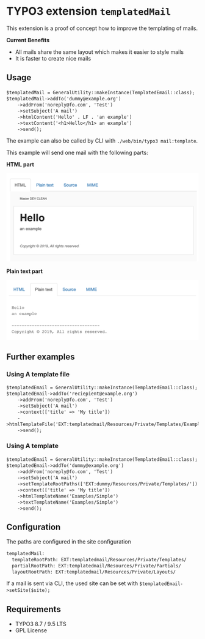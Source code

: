 # TYPO3 extension `templatedMail`

This extension is a proof of concept how to improve the templating of mails.

**Current Benefits**

- All mails share the same layout which makes it easier to style mails
- It is faster to create nice mails


## Usage

```
$templatedMail = GeneralUtility::makeInstance(TemplatedEmail::class);
$templatedMail->addTo('dummy@example.org')
    ->addFrom('noreply@fo.com', 'Test')
    ->setSubject('A mail')
    ->htmlContent('Hello' . LF . 'an example')
    ->textContent('<h1>Hello</h1> an example')
    ->send();
```
The example can also be called by CLI with `./web/bin/typo3 mail:template`.

This example will send one mail with the following parts:

**HTML part**

![HTML](Resources/Public/Screenshots/example-html.png)

**Plain text part**

![Plain](Resources/Public/Screenshots/example-txt.png)

## Further examples

### Using A template file

```
$templatedEmail = GeneralUtility::makeInstance(TemplatedEmail::class);
$templatedEmail->addTo('reciepient@example.org')
    ->addFrom('noreply@fo.com', 'Test')
    ->setSubject('A mail')
    ->context(['title' => 'My title'])
    ->htmlTemplateFile('EXT:templatedmail/Resources/Private/Templates/Examples/Example.html')
    ->send();
```

### Using A template

```
$templatedEmail = GeneralUtility::makeInstance(TemplatedEmail::class);
$templatedEmail->addTo('dummy@example.org')
    ->addFrom('noreply@fo.com', 'Test')
    ->setSubject('A mail')
    ->setTemplateRootPaths(['EXT:dummy/Resources/Private/Templates/'])
    ->context(['title' => 'My title'])
    ->htmlTemplateName('Examples/Simple')
    ->textTemplateName('Examples/Simple')
    ->send();
```

## Configuration

The paths are configured in the site configuration

```
templatedMail:
  templateRootPath: EXT:templatedmail/Resources/Private/Templates/
  partialRootPath: EXT:templatedmail/Resources/Private/Partials/
  layoutRootPath: EXT:templatedmail/Resources/Private/Layouts/
```

If a mail is sent via CLI, the used site can be set with `$templatedEmail->setSite($site);`

## Requirements

- TYPO3 8.7 / 9.5 LTS
- GPL License
